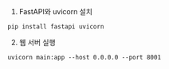 1. FastAPI와 uvicorn 설치

``` shell
pip install fastapi uvicorn
```

2. 웹 서버 실행

``` shell
uvicorn main:app --host 0.0.0.0 --port 8001
```